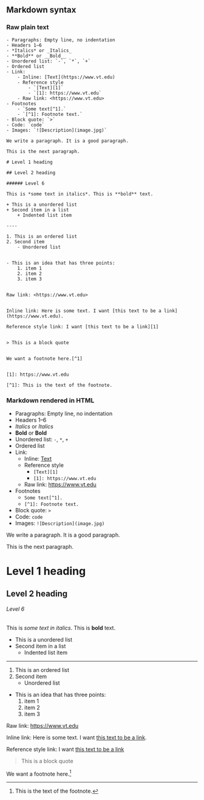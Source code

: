 ## Markdown syntax

### Raw plain text

```
- Paragraphs: Empty line, no indentation
- Headers 1–6
- *Italics* or _Italics_
- **Bold** or __Bold__
- Unordered list: `-`, `*`, `+`
- Ordered list
- Link:
	- Inline: [Text](https://www.vt.edu)
	- Reference style
		- `[Text][1]`
		- `[1]: https://www.vt.edu`
	- Raw link: <https://www.vt.edu>
- Footnotes
	- `Some text[^1].`
	- `[^1]: Footnote text.`
- Block quote: `>`
- Code: `code`
- Images: `![Description](image.jpg)`

We write a paragraph. It is a good paragraph.

This is the next paragraph.

# Level 1 heading

## Level 2 heading

###### Level 6

This is *some text in italics*. This is **bold** text.

+ This is a unordered list
+ Second item in a list
	+ Indented list item

----

1. This is an ordered list
2. Second item
	- Unordered list


- This is an idea that has three points:
	1. item 1
	2. item 2
	3. item 3


Raw link: <https://www.vt.edu>


Inline link: Here is some text. I want [this text to be a link](https://www.vt.edu).

Reference style link: I want [this text to be a link][1]


> This is a block quote


We want a footnote here.[^1]


[1]: https://www.vt.edu

[^1]: This is the text of the footnote.
```

### Markdown rendered in HTML
- Paragraphs: Empty line, no indentation
- Headers 1–6
- *Italics* or _Italics_
- **Bold** or __Bold__
- Unordered list: `-`, `*`, `+`
- Ordered list
- Link:
	- Inline: [Text](https://www.vt.edu)
	- Reference style
		- `[Text][1]`
		- `[1]: https://www.vt.edu`
	- Raw link: <https://www.vt.edu>
- Footnotes
	- `Some text[^1].`
	- `[^1]: Footnote text.`
- Block quote: `>`
- Code: `code`
- Images: `![Description](image.jpg)`

We write a paragraph. It is a good paragraph.

This is the next paragraph.

# Level 1 heading

## Level 2 heading

###### Level 6

This is *some text in italics*. This is **bold** text.

+ This is a unordered list
+ Second item in a list
	+ Indented list item

----

1. This is an ordered list
2. Second item
	- Unordered list


- This is an idea that has three points:
	1. item 1
	2. item 2
	3. item 3


Raw link: <https://www.vt.edu>


Inline link: Here is some text. I want [this text to be a link](https://www.vt.edu).

Reference style link: I want [this text to be a link][1]


> This is a block quote


We want a footnote here.[^1]


[1]: https://www.vt.edu

[^1]: This is the text of the footnote.
